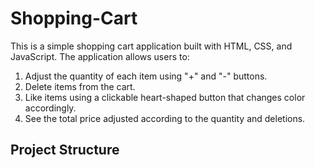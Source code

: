 # Shopping-Cart

This is a simple shopping cart application built with HTML, CSS, and JavaScript. The application allows users to:

1. Adjust the quantity of each item using "+" and "-" buttons.
2. Delete items from the cart.
3. Like items using a clickable heart-shaped button that changes color accordingly.
4. See the total price adjusted according to the quantity and deletions.

## Project Structure
